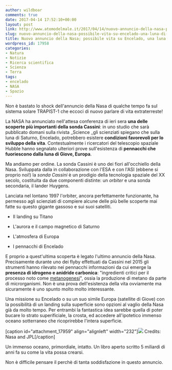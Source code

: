 ```yaml
---
author: wildboar
comments: true
date: 2017-04-14 17:52:10+00:00
layout: post
link: http://www.atomodelmale.it/2017/04/14/nuovo-annuncio-della-nasa-possibile-vita-su-encelado-una-luna-di-saturno/
slug: nuovo-annuncio-della-nasa-possibile-vita-su-encelado-una-luna-di-saturno
title: Nuovo annuncio della Nasa; possibile vita su Encelado, una luna di Saturno.
wordpress_id: 17958
categories:
- Natura
- Notizie
- Ricerca scientifica
- Scienza
- Terra
tags:
- encelado
- NASA
- Spazio
---
```


Non è bastato lo shock dell'annuncio della Nasa di qualche tempo fa sul sistema solare TRAPIST-1 che eccoci di nuovo parlare di vita extraterreste!

La NASA ha annunciato nell'attesa conferenza di ieri sera **una delle scoperte più importanti della sonda Cassini**: in uno studio che sarà pubblicato domani sulla rivista _Science _gli scienziati spiegano che sulla luna di Saturno, Encelado, potrebbero esistere **condizioni favorevoli per lo sviluppo della vita**. Contestualmente i ricercatori del telescopio spaziale Hubble hanno segnalato ulteriori prove sull'esistenza di **pennacchi che fuoriescono dalla luna di Giove, Europa**.

Ma andiamo per ordine.
La sonda Cassini è uno dei fiori all'occhiello della Nasa. Sviluppata dalla in collaborazione con l'ESA e con l'ASI (ebbene si proprio noi!) la _sonda Cassini_ è un prodigio della tecnologia spaziale del XX secolo, costituita da due componenti distinte: un _orbiter_ e una sonda secondaria, il lander Huygens.


Lanciata nel lontano 1997 l'orbiter, ancora perfettamente funzionante, ha permesso agli scienziati di compiere alcune delle più belle scoperte mai fatte su questo gigante gassoso e sui suoi satelliti.




    
  * Il landing su Titano

    
  * L'aurora e il campo magnetico di Saturno

    
  * L'atmosfera di Europa

    
  * I pennacchi di Encelado



E proprio a quest'ultima scoperta è legato l'ultimo annuncio della Nasa.
Precisamente durante uno dei flyby effettuati da Cassini nel 2015 gli strumenti hanno rilevato nei pennacchi informazioni da cui emerge la **presenza di idrogeno e anidride carbonica**: "ingredienti critici per il processo noto come [metanogenesi](https://it.wikipedia.org/wiki/Metanogenesi)", ossia la produzione di metano da parte di microrganismi. Non è una prova dell'esistenza della vita ovviamente ma sicuramente è uno spunto molto molto interessante.

Una missione su Encelado o su un suo simile Europa (satellite di Giove) con la possibilità di un landing sulla superficie sono opzioni al vaglio della Nasa già da molto tempo. Per entrambi la fantastica idea sarebbe quella di poter bucare lo strato superificiale, la crosta, ed accedere all'ipotetico immenso oceano sotterraneo che ricoprirebbe l'intera superficie.

[caption id="attachment_17959" align="alignleft" width="232"]![](http://www.atomodelmale.it/wp-content/uploads/2017/04/17-042-cassini-1-4361006df1b3fc5a0ef75a6c55a4badb4-232x300.jpg) Credits: Nasa and JPL[/caption]

Un immenso oceano, primordiale, intatto. Un libro aperto scritto 5 miliardi di anni fa su come la vita possa crearsi.

Non è difficile pensare il perchè di tanta soddisfazione in questo annuncio.
